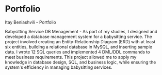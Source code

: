 # Portfolio
Itay Beniashvili - Portfolio

Babysitting Service DB Menagement - As part of my studies, I designed and developed a database management system for a babysitting service.
The project involved creating an Entity-Relationship Diagram (ERD) with at least six entities, building a relational database in MySQL, and inserting sample data.
I wrote 12 SQL queries and implemented 4 DML/DDL commands to meet business requirements.
This project allowed me to apply my knowledge in database design, SQL, and business logic, while ensuring the system's efficiency in managing babysitting services.
